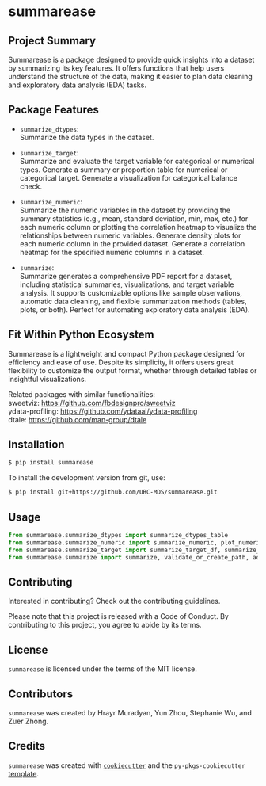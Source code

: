 # summarease

## Project Summary

Summarease is a package designed to provide quick insights into a dataset by summarizing its key features. It offers functions that help users understand the structure of the data, making it easier to plan data cleaning and exploratory data analysis (EDA) tasks.

## Package Features

- `summarize_dtypes`:  
  Summarize the data types in the dataset.

- `summarize_target`:  
  Summarize and evaluate the target variable for categorical or numerical types. Generate a summary or proportion table for numerical or categorical target. Generate a visualization for categorical balance check.

- `summarize_numeric`:  
  Summarize the numeric variables in the dataset by providing the summary statistics (e.g., mean, standard deviation, min, max, etc.) for each numeric column or plotting the correlation heatmap to visualize the relationships between numeric variables. Generate density plots for each numeric column in the provided dataset. Generate a correlation heatmap for the specified numeric columns in a dataset.

- `summarize`:  
  Summarize generates a comprehensive PDF report for a dataset, including statistical summaries, visualizations, and target variable analysis. It supports customizable options like sample observations, automatic data cleaning, and flexible summarization methods (tables, plots, or both). Perfect for automating exploratory data analysis (EDA).

## Fit Within Python Ecosystem

Summarease is a lightweight and compact Python package designed for efficiency and ease of use. Despite its simplicity, it offers users great flexibility to customize the output format, whether through detailed tables or insightful visualizations.

Related packages with similar functionalities:  
sweetviz: https://github.com/fbdesignpro/sweetviz  
ydata-profiling: https://github.com/ydataai/ydata-profiling  
dtale: https://github.com/man-group/dtale  

## Installation

```bash
$ pip install summarease
```
To install the development version from git, use:
```bash
$ pip install git+https://github.com/UBC-MDS/summarease.git
```

## Usage

```python
from summarease.summarize_dtypes import summarize_dtypes_table
from summarease.summarize_numeric import summarize_numeric, plot_numeric_density, plot_correlation_heatmap
from summarease.summarize_target import summarize_target_df, summarize_target_balance_plot
from summarease.summarize import summarize, validate_or_create_path, add_image, add_table, switch_page_if_needed

```

## Contributing

Interested in contributing? Check out the contributing guidelines. 

Please note that this project is released with a Code of Conduct. By contributing to this project, you agree to abide by its terms.

## License

`summarease` is licensed under the terms of the MIT license.

## Contributors

`summarease` was created by Hrayr Muradyan, Yun Zhou, Stephanie Wu, and Zuer Zhong.

## Credits

`summarease` was created with [`cookiecutter`](https://cookiecutter.readthedocs.io/en/latest/) and the `py-pkgs-cookiecutter` [template](https://github.com/py-pkgs/py-pkgs-cookiecutter).

